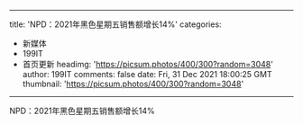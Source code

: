 
---
title: 'NPD：2021年黑色星期五销售额增长14%'
categories: 
 - 新媒体
 - 199IT
 - 首页更新
headimg: 'https://picsum.photos/400/300?random=3048'
author: 199IT
comments: false
date: Fri, 31 Dec 2021 18:00:25 GMT
thumbnail: 'https://picsum.photos/400/300?random=3048'
---

<div>   
NPD：2021年黑色星期五销售额增长14%  
</div>
            